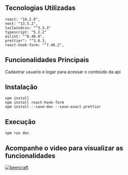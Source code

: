 ## Tecnologias Utilizadas
````
react: "18.2.0",
next: "13.5.2",
tailwindcss: "^3.3.3"
typescript: "5.2.2"
eslint: "^8.49.0",
prettier": "^3.0.3,
react-hook-form: "^7.46.2",
````

## Funcionalidades Principais
Cadastrar usuario e logar para acessar o conteúdo da api 

## Instalação
````
npm install
npm install react-hook-form
npm install --save-dev --save-exact prettier
````

## Execução
````
npm run dev
````

## Acompanhe o video para visualizar as funcionalidades
[![beercraft](https://github.com/Franppires/teste-full-stack/assets/104803568/928783c7-6281-411b-bda0-5cb56541c3de)](https://www.youtube.com/watch?v=A5jHm0Ly7jQ)
